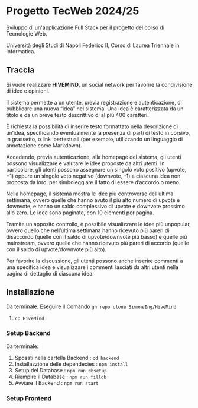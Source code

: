 # Progetto TecWeb 2024/25

Sviluppo di un'applicazione Full Stack per il progetto del corso di Tecnologie Web.  

Università degli Studi di Napoli Federico II, Corso di Laurea Triennale in Informatica.


## Traccia 

Si vuole realizzare **HIVEMIND**, un social network per favorire la condivisione di idee e opinioni. 

Il sistema permette a un utente, previa registrazione e autenticazione, di pubblicare una nuova “idea” nel sistema. 
Una idea è caratterizzata da un titolo e da un breve testo descrittivo di al più 400 caratteri.

È richiesta la possibilità di inserire testo formattato nella descrizione di un’idea, specificando eventualmente la presenza di parti di testo in corsivo, in grassetto, o link ipertestuali (per esempio, utilizzando un linguaggio di annotazione come Markdown).

Accedendo, previa autenticazione, alla homepage del sistema, gli utenti possono visualizzare e valutare le idee proposte da altri utenti.
In particolare, gli utenti possono assegnare un singolo voto positivo (upvote, +1) oppure un singolo voto negativo (downvote, -1) a ciascuna idea non proposta da loro, per simboleggiare il fatto di essere d’accordo o meno.

Nella homepage, il sistema mostra le idee più controverse dell’ultima settimana, ovvero quelle che hanno avuto il più alto numero di upvote e downvote, e hanno un saldo complessivo di upvote e downvote prossimo allo zero. 
Le idee sono paginate, con 10 elementi per pagina.

Tramite un apposito controllo, è possibile visualizzare le idee più unpopular, ovvero quello che nell’ultima settimana hanno ricevuto più pareri di disaccordo (quelle con il saldo di upvote/downvote più basso) e quelle più mainstream, ovvero quelle che hanno ricevuto più pareri di accordo (quelle con il saldo di upvote/downvote più alto).

Per favorire la discussione, gli utenti possono anche inserire commenti a una specifica idea e
visualizzare i commenti lasciati da altri utenti nella pagina di dettaglio di ciascuna idea.


## Installazione 

Da terminale: Eseguire il Comando `gh repo clone SimoneIng/HiveMind` 

1. `cd HiveMind`

### Setup Backend 

Da terminale: 

1. Sposati nella cartella Backend : `cd backend`
2. Installazzione delle dependecies : `npm install`
3. Setup del Database : `npm run dbsetup`
4. Riempire il Database : `npm run filldb`
5. Avviare il Backend : `npm run start`

### Setup Frontend 


